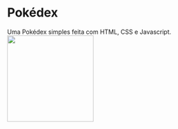 <h1>Pokédex</h1>
Uma Pokédex simples feita com HTML, CSS e Javascript.
<img width="200px" src="https://upload.wikimedia.org/wikipedia/commons/thumb/9/98/International_Pok%C3%A9mon_logo.svg/1200px-International_Pok%C3%A9mon_logo.svg.png">



